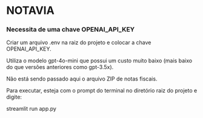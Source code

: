 # NOTAVIA

### Necessita de uma chave OPENAI_API_KEY

Criar um arquivo .env na raiz do projeto e colocar a chave OPENAI_API_KEY.

Utiliza o modelo gpt-4o-mini que possui um custo muito baixo (mais baixo do que versões anteriores como gpt-3.5x).

Não está sendo passado aqui o arquivo ZIP de notas fiscais. 

Para executar, esteja com o prompt do terminal no diretório raiz do projeto e digite:

streamlit run app.py


